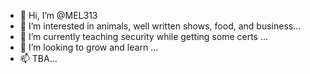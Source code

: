 - 👋 Hi, I’m @MEL313
- 👀 I’m interested in animals, well written shows, food, and business...
- 🌱 I’m currently teaching security while getting some certs ...
- 💞️ I’m looking to grow and learn ...
- 📫 TBA...

<!---
MEL313/MEL313 is a ✨ special ✨ repository because its `README.md` (this file) appears on your GitHub profile.
You can click the Preview link to take a look at your changes.
--->
